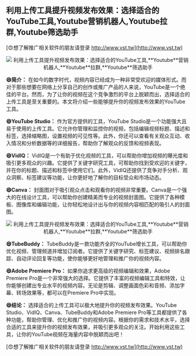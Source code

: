 ## **利用上传工具提升视频发布效果：选择适合的YouTube工具,**Youtube**营销机器人,**Youtube**拉群,**Youtube**筛选助手**

[😍想了解推广相关软件的朋友请登录 http://www.vst.tw](http://www.vst.tw)

 <center><img src="https://vst.tw/MP4/tuiguang/png/6.png" alt="利用上传工具提升视频发布效果：选择适合的YouTube工具,**Youtube**营销机器人,**Youtube**拉群,**Youtube**筛选助手"></center>

**😄简介：**
在如今的数字时代，视频内容已经成为一种非常受欢迎的媒体形式。而对于那些想要在网络上分享自己的创作或推广产品的人来说，YouTube是一个绝佳的平台。然而，为了让你的视频在这个竞争激烈的平台上脱颖而出，选择适合的上传工具是至关重要的。本文将介绍一些能够提升你的视频发布效果的YouTube工具。

**😄YouTube Studio：**
作为官方提供的工具，YouTube Studio是一个功能强大且易于使用的上传工具。它允许你管理和监控你的视频，包括编辑视频标题、描述和标签，选择缩略图，设置视频的可见性等。此外，你还可以查看有关观众互动、收入情况和分析数据等的详细报告，帮助你了解观众的反馈和视频表现。

**😄VidIQ：**
VidIQ是一个有助于优化视频的工具，可以帮助你增加视频的曝光度和吸引更多观众的兴趣。它提供了关键字研究工具，可帮助你找到受欢迎的关键字，并在你的标题、描述和标签中使用它们。此外，VidIQ还提供了竞争对手分析、观众洞察、标签建议等功能，让你更好地了解你的目标受众和市场动态。

**😄Canva：**
封面图对于吸引观众点击和观看你的视频非常重要。Canva是一个强大的在线设计工具，可以帮助你创建精美而专业的视频封面图。它提供了各种模板、图像库和编辑功能，让你轻松地设计出与你的视频内容相匹配的吸引人的封面图。

 <center><img src="https://vst.tw/MP4/tuiguang/png/1.png" alt="利用上传工具提升视频发布效果：选择适合的YouTube工具,**Youtube**营销机器人,**Youtube**拉群,**Youtube**筛选助手"></center>

**😄TubeBuddy：**
TubeBuddy是一款功能齐全的YouTube增长工具，可以帮助你优化视频、管理频道并增加订阅者。它提供了关键字研究、标签建议、视频排名跟踪、自动评论回复等功能，使你能够更好地管理和推广你的视频内容。

**😄Adobe Premiere Pro：**
如果你追求更高级的视频编辑和效果，Adobe Premiere Pro是一个非常强大的选择。它提供了丰富的视频编辑工具和特效，让你能够创建出专业水平的视频内容。无论是剪辑、调整画面色彩和音频、添加字幕、转场效果等，都可以在Premiere Pro中实现。

**😄结论：**
选择适合的上传工具可以极大地提升你的视频发布效果。YouTube Studio、VidIQ、Canva、TubeBuddy和Adobe Premiere Pro等工具都提供了各种功能，帮助你管理、优化和推广你的视频内容。根据你的需求和技术水平，选择合适的工具来提升你的视频发布效果，并吸引更多观众的关注。开始利用这些工具，让你的YouTube视频在海量内容中脱颖而出吧！

[😍想了解推广相关软件的朋友请登录 http://www.vst.tw](http://www.vst.tw)



